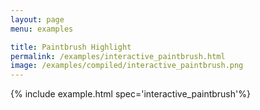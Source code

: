 ```yaml
---
layout: page
menu: examples

title: Paintbrush Highlight
permalink: /examples/interactive_paintbrush.html
image: /examples/compiled/interactive_paintbrush.png
---
```




{% include example.html spec='interactive_paintbrush'%}
